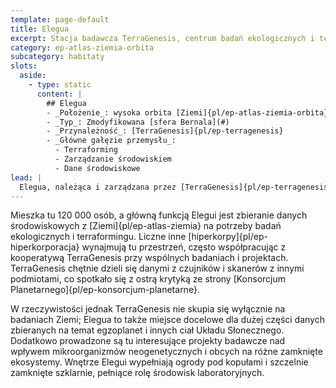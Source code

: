 ```yaml
---
template: page-default
title: Elegua
excerpt: Stacja badawcza TerraGenesis, centrum badań ekologicznych i terraformingu.
category: ep-atlas-ziemia-orbita
subcategory: habitaty
slots:
  aside:
    - type: static
      content: |
        ## Elegua
        - _Położenie_: wysoka orbita [Ziemi]{pl/ep-atlas-ziemia-orbita}
        - _Typ_: Zmodyfikowana [sfera Bernala](#)
        - _Przynależność_: [TerraGenesis]{pl/ep-terragenesis}
        - _Główne gałęzie przemysłu_: 
          - Terraforming
          - Zarządzanie środowiskiem
          - Dane środowiskowe
lead: |
  Elegua, należąca i zarządzana przez [TerraGenesis]{pl/ep-terragenesis}, to stacja badawcza na orbicie okołoziemskiej, oparta na zmodyfikowanym projekcie [sfery Bernala](#), przypominającym sztuczną [bańkę Cole’a]{pl/ep-banka-colea}. 
---
```

Mieszka tu 120 000 osób, a główną funkcją Elegui jest zbieranie danych środowiskowych z [Ziemi]{pl/ep-atlas-ziemia} na potrzeby badań ekologicznych i terraformingu. Liczne inne [hiperkorpy]{pl/ep-hiperkorporacja} wynajmują tu przestrzeń, często współpracując z kooperatywą TerraGenesis przy wspólnych badaniach i projektach. TerraGenesis chętnie dzieli się danymi z czujników i skanerów z innymi podmiotami, co spotkało się z ostrą krytyką ze strony [Konsorcjum Planetarnego]{pl/ep-konsorcjum-planetarne}. 

W rzeczywistości jednak TerraGenesis nie skupia się wyłącznie na badaniach Ziemi; Elegua to także miejsce docelowe dla dużej części danych zbieranych na temat egzoplanet i innych ciał Układu Słonecznego. Dodatkowo prowadzone są tu interesujące projekty badawcze nad wpływem mikroorganizmów neogenetycznych i obcych na różne zamknięte ekosystemy. Wnętrze Elegui wypełniają ogrody pod kopułami i szczelnie zamknięte szklarnie, pełniące rolę środowisk laboratoryjnych.

